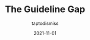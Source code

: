 ---
author: taptodismiss
date: 2021-11-01
publisher: medium
tags:
  - design-systems
  - quality
  - accessibility
  - localization
  - meta
target_url: https://medium.com/tap-to-dismiss/the-guideline-gap-d7549d28f1ec
title: ​​The Guideline Gap
---